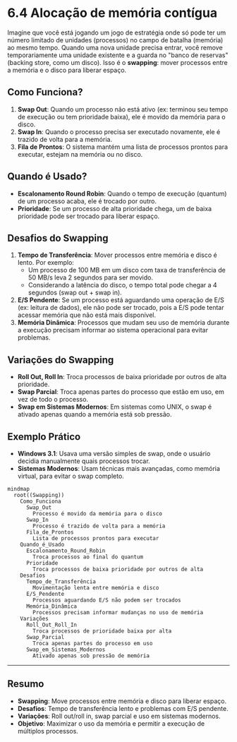 # 6.4 Alocação de memória contígua 

Imagine que você está jogando um jogo de estratégia onde só pode ter um número limitado de unidades (processos) no campo de batalha (memória) ao mesmo tempo. Quando uma nova unidade precisa entrar, você remove temporariamente uma unidade existente e a guarda no "banco de reservas" (backing store, como um disco). Isso é o **swapping**: mover processos entre a memória e o disco para liberar espaço.

## Como Funciona?
1. **Swap Out**: Quando um processo não está ativo (ex: terminou seu tempo de execução ou tem prioridade baixa), ele é movido da memória para o disco.
2. **Swap In**: Quando o processo precisa ser executado novamente, ele é trazido de volta para a memória.
3. **Fila de Prontos**: O sistema mantém uma lista de processos prontos para executar, estejam na memória ou no disco.

## Quando é Usado?
- **Escalonamento Round Robin**: Quando o tempo de execução (quantum) de um processo acaba, ele é trocado por outro.
- **Prioridade**: Se um processo de alta prioridade chega, um de baixa prioridade pode ser trocado para liberar espaço.

## Desafios do Swapping
1. **Tempo de Transferência**: Mover processos entre memória e disco é lento. Por exemplo:
   - Um processo de 100 MB em um disco com taxa de transferência de 50 MB/s leva 2 segundos para ser movido.
   - Considerando a latência do disco, o tempo total pode chegar a 4 segundos (swap out + swap in).
2. **E/S Pendente**: Se um processo está aguardando uma operação de E/S (ex: leitura de dados), ele não pode ser trocado, pois a E/S pode tentar acessar memória que não está mais disponível.
3. **Memória Dinâmica**: Processos que mudam seu uso de memória durante a execução precisam informar ao sistema operacional para evitar problemas.

## Variações do Swapping
- **Roll Out, Roll In**: Troca processos de baixa prioridade por outros de alta prioridade.
- **Swap Parcial**: Troca apenas partes do processo que estão em uso, em vez de todo o processo.
- **Swap em Sistemas Modernos**: Em sistemas como UNIX, o swap é ativado apenas quando a memória está sob pressão.

## Exemplo Prático
- **Windows 3.1**: Usava uma versão simples de swap, onde o usuário decidia manualmente quais processos trocar.
- **Sistemas Modernos**: Usam técnicas mais avançadas, como memória virtual, para evitar o swap completo.

```mermaid
mindmap
  root((Swapping))
    Como_Funciona
      Swap_Out
        Processo é movido da memória para o disco
      Swap_In
        Processo é trazido de volta para a memória
      Fila_de_Prontos
        Lista de processos prontos para executar
    Quando_é_Usado
      Escalonamento_Round_Robin
        Troca processos ao final do quantum
      Prioridade
        Troca processos de baixa prioridade por outros de alta
    Desafios
      Tempo_de_Transferência
        Movimentação lenta entre memória e disco
      E/S_Pendente
        Processos aguardando E/S não podem ser trocados
      Memória_Dinâmica
        Processos precisam informar mudanças no uso de memória
    Variações
      Roll_Out_Roll_In
        Troca processos de prioridade baixa por alta
      Swap_Parcial
        Troca apenas partes do processo em uso
      Swap_em_Sistemas_Modernos
        Ativado apenas sob pressão de memória
```

---

## Resumo
- **Swapping**: Move processos entre memória e disco para liberar espaço.
- **Desafios**: Tempo de transferência lento e problemas com E/S pendente.
- **Variações**: Roll out/roll in, swap parcial e uso em sistemas modernos.
- **Objetivo**: Maximizar o uso da memória e permitir a execução de múltiplos processos.